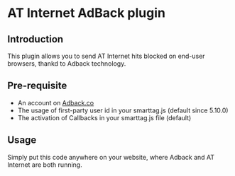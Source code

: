# AT Internet AdBack plugin

## Introduction

This plugin allows you to send AT Internet hits blocked on end-user browsers, thankd to Adback technology.

## Pre-requisite

* An account on [Adback.co](https://landing.adback.co/)
* The usage of first-party user id in your smarttag.js (default since 5.10.0)
* The activation of Callbacks in your smarttag.js file (default)

## Usage

Simply put this code anywhere on your website, where Adback and AT Internet are both running.
